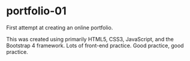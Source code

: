 # portfolio-01
First attempt at creating an online portfolio.

This was created using primarily HTML5, CSS3, JavaScript, and the Bootstrap 4 framework. Lots of front-end practice. Good practice, good practice.
